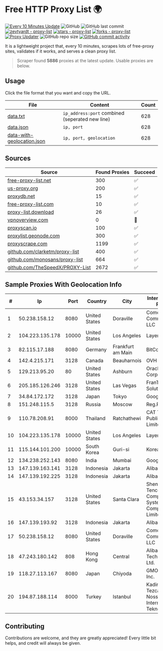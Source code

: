 
# Free HTTP Proxy List 🌍

[![Every 10 Minutes Update](https://github.com/mertguvencli/http-proxy-list/actions/workflows/main.yml/badge.svg?branch=main)](https://github.com/mertguvencli/http-proxy-list/actions/workflows/main.yml)
![GitHub](https://img.shields.io/github/license/mertguvencli/http-proxy-list)
![GitHub last commit](https://img.shields.io/github/last-commit/mertguvencli/http-proxy-list)
[![zevtyardt - proxy-list](https://img.shields.io/static/v1?label=zevtyardt&message=proxy-list&color=blue&logo=github)](https://github.com/zevtyardt/proxy-list "Go to GitHub repo")
[![stars - proxy-list](https://img.shields.io/github/stars/zevtyardt/proxy-list?style=social)](https://github.com/zevtyardt/proxy-list)
[![forks - proxy-list](https://img.shields.io/github/forks/zevtyardt/proxy-list?style=social)](https://github.com/zevtyardt/proxy-list)
[![Proxy Updater](https://github.com/zevtyardt/proxy-list/workflows/Proxy%20Updater/badge.svg)](https://github.com/zevtyardt/proxy-list/actions?query=workflow:"Proxy+Updater")
![GitHub repo size](https://img.shields.io/github/repo-size/zevtyardt/proxy-list)
[![GitHub commit activity](https://img.shields.io/github/commit-activity/m/zevtyardt/proxy-list?logo=commits)](https://github.com/zevtyardt/proxy-list/commits/main)

It is a lightweight project that, every 10 minutes, scrapes lots of free-proxy sites, validates if it works, and serves a clean proxy list.

> Scraper found **5886** proxies at the latest update. Usable proxies are below.

## Usage

Click the file format that you want and copy the URL.

|File|Content|Count|
|----|-------|-----|
|[data.txt](https://raw.githubusercontent.com/mertguvencli/http-proxy-list/main/proxy-list/data.txt)|`ip_address:port` combined (seperated new line)|628|
|[data.json](https://raw.githubusercontent.com/mertguvencli/http-proxy-list/main/proxy-list/data.json)|`ip, port`|628|
|[data-with-geolocation.json](https://raw.githubusercontent.com/mertguvencli/http-proxy-list/main/proxy-list/data-with-geolocation.json)|`ip, port, geolocation`|628|

## Sources

|Source|Found Proxies|Succeed|
|------|-------------|-------|
|[free-proxy-list.net](https://free-proxy-list.net)|300|✅|
|[us-proxy.org](https://www.us-proxy.org)|200|✅|
|[proxydb.net](http://proxydb.net)|15|✅|
|[free-proxy-list.com](https://free-proxy-list.com/?page=&port=&type%5B%5D=http&type%5B%5D=https&up_time=0&search=Search)|10|✅|
|[proxy-list.download](https://www.proxy-list.download/HTTP)|26|✅|
|[vpnoverview.com](https://vpnoverview.com/privacy/anonymous-browsing/free-proxy-servers)|0|🚫|
|[proxyscan.io](https://www.proxyscan.io)|100|✅|
|[proxylist.geonode.com](https://proxylist.geonode.com/api/proxy-list?limit=300&page=1&sort_by=lastChecked&sort_type=desc&protocols=http,https)|300|✅|
|[proxyscrape.com](https://api.proxyscrape.com/v2/?request=displayproxies&protocol=http&timeout=10000&country=all&ssl=all&anonymity=all)|1199|✅|
|[github.com/clarketm/proxy-list](https://raw.githubusercontent.com/clarketm/proxy-list/master/proxy-list-raw.txt)|400|✅|
|[github.com/monosans/proxy-list](https://raw.githubusercontent.com/monosans/proxy-list/main/proxies/http.txt)|664|✅|
|[github.com/TheSpeedX/PROXY-List](https://raw.githubusercontent.com/TheSpeedX/PROXY-List/master/http.txt)|2672|✅|


## Sample Proxies With Geolocation Info

|#|Ip|Port|Country|City|Internet Service Provider|
|-|--|----|-------|----|-------------------------|
|1|50.238.158.12|8080|United States|Doraville|Comcast Cable Communications, LLC|
|2|104.223.135.178|10000|United States|Los Angeles|LayerHost|
|3|82.115.17.188|8080|Germany|Frankfurt am Main|BitCommand LLC|
|4|142.4.215.171|3128|Canada|Beauharnois|OVH SAS|
|5|129.213.95.20|80|United States|Ashburn|Oracle Corporation|
|6|205.185.126.246|3128|United States|Las Vegas|FranTech Solutions|
|7|34.84.172.172|3128|Japan|Tokyo|Google LLC|
|8|151.248.115.5|3128|Russia|Moscow|Reg.Ru|
|9|110.78.208.91|8000|Thailand|Ratchathewi|CAT Telecom Public Company Limited|
|10|104.223.135.178|10000|United States|Los Angeles|LayerHost|
|11|115.144.101.200|10000|South Korea|Guri-si|Korea Telecom|
|12|134.238.252.143|8080|India|Mumbai|Google LLC|
|13|147.139.163.141|3128|Indonesia|Jakarta|Alibaba.com LLC|
|14|147.139.192.225|3128|Indonesia|Jakarta|Alibaba.com LLC|
|15|43.153.34.157|3128|United States|Santa Clara|Shenzhen Tencent Computer Systems Company Limited|
|16|147.139.193.92|3128|Indonesia|Jakarta|Alibaba.com LLC|
|17|50.238.158.12|8080|United States|Doraville|Comcast Cable Communications, LLC|
|18|47.243.180.142|808|Hong Kong|Central|Alibaba (US) Technology Co., Ltd.|
|19|118.27.113.167|8080|Japan|Chiyoda|GMO Internet, Inc.|
|20|194.87.188.114|8000|Turkey|Istanbul|Kadir Huseyin Tezcan Nosspeed Internet Teknolojileri|



## Contributing

Contributions are welcome, and they are greatly appreciated! Every
little bit helps, and credit will always be given.


